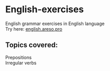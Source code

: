 # English-exercises
English grammar exercises in English language  
Try here: [english.areso.pro](https://english.areso.pro/)  
  
## Topics covered:  
Prepositions  
Irregular verbs  
